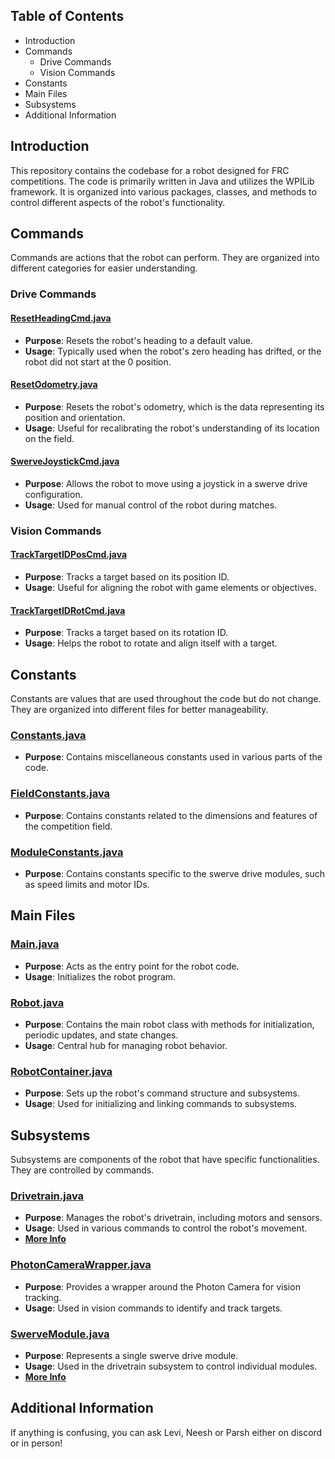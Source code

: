 ## Table of Contents

-   Introduction
-   Commands
    -   Drive Commands
    -   Vision Commands
-   Constants
-   Main Files
-   Subsystems
-  Additional Information

## Introduction

This repository contains the codebase for a robot designed for FRC competitions. The code is primarily written in Java and utilizes the WPILib framework. It is organized into various packages, classes, and methods to control different aspects of the robot's functionality.

## Commands

Commands are actions that the robot can perform. They are organized into different categories for easier understanding.

### Drive Commands

#### [ResetHeadingCmd.java](https://github.com/levifitzpatrick1/robitcode/blob/main/plz/src/main/java/frc/robot/Commands/DriveCommands/ResetHeadingCmd.java)

-   **Purpose**: Resets the robot's heading to a default value.
-   **Usage**: Typically used when the robot's zero heading has drifted, or the robot did not start at the 0 position.

#### [ResetOdometry.java](https://github.com/levifitzpatrick1/robitcode/blob/main/plz/src/main/java/frc/robot/Commands/DriveCommands/ResetOdometry.java)

-   **Purpose**: Resets the robot's odometry, which is the data representing its position and orientation.
-   **Usage**: Useful for recalibrating the robot's understanding of its location on the field.

#### [SwerveJoystickCmd.java](https://github.com/levifitzpatrick1/robitcode/blob/main/plz/src/main/java/frc/robot/Commands/DriveCommands/SwerveJoystickCmd.java)

-   **Purpose**: Allows the robot to move using a joystick in a swerve drive configuration.
-   **Usage**: Used for manual control of the robot during matches.

### Vision Commands

#### [TrackTargetIDPosCmd.java](https://github.com/levifitzpatrick1/robitcode/blob/main/plz/src/main/java/frc/robot/Commands/VisionCommands/TrackTargetIDPosCmd.java)

-   **Purpose**: Tracks a target based on its position ID.
-   **Usage**: Useful for aligning the robot with game elements or objectives.

#### [TrackTargetIDRotCmd.java](https://github.com/levifitzpatrick1/robitcode/blob/main/plz/src/main/java/frc/robot/Commands/VisionCommands/TrackTargetIDRotCmd.java)

-   **Purpose**: Tracks a target based on its rotation ID.
-   **Usage**: Helps the robot to rotate and align itself with a target.

## Constants

Constants are values that are used throughout the code but do not change. They are organized into different files for better manageability.

### [Constants.java](https://github.com/levifitzpatrick1/robitcode/blob/main/plz/src/main/java/frc/robot/Constants/Constants.java)

-   **Purpose**: Contains miscellaneous constants used in various parts of the code.

### [FieldConstants.java](https://github.com/levifitzpatrick1/robitcode/blob/main/plz/src/main/java/frc/robot/Constants/FieldConstants.java)

-   **Purpose**: Contains constants related to the dimensions and features of the competition field.

### [ModuleConstants.java](https://github.com/levifitzpatrick1/robitcode/blob/main/plz/src/main/java/frc/robot/Constants/ModuleConstants.java)

-   **Purpose**: Contains constants specific to the swerve drive modules, such as speed limits and motor IDs.

## Main Files

### [Main.java](https://github.com/levifitzpatrick1/robitcode/blob/main/plz/src/main/java/frc/robot/Main.java)

-   **Purpose**: Acts as the entry point for the robot code.
-   **Usage**: Initializes the robot program.

### [Robot.java](https://github.com/levifitzpatrick1/robitcode/blob/main/plz/src/main/java/frc/robot/Robot.java)

-   **Purpose**: Contains the main robot class with methods for initialization, periodic updates, and state changes.
-   **Usage**: Central hub for managing robot behavior.

### [RobotContainer.java](https://github.com/levifitzpatrick1/robitcode/blob/main/plz/src/main/java/frc/robot/RobotContainer.java)

-   **Purpose**: Sets up the robot's command structure and subsystems.
-   **Usage**: Used for initializing and linking commands to subsystems.

## Subsystems

Subsystems are components of the robot that have specific functionalities. They are controlled by commands.

### [Drivetrain.java](https://github.com/levifitzpatrick1/robitcode/blob/main/plz/src/main/java/frc/robot/Subsystems/Drivetrain.java)

-   **Purpose**: Manages the robot's drivetrain, including motors and sensors.
-   **Usage**: Used in various commands to control the robot's movement.
-  [**More Info**](https://github.com/levifitzpatrick1/robitcode/blob/main/Documentation/File%20Specific/Drivetrain%20Class%20Documentation.md)

### [PhotonCameraWrapper.java](https://github.com/levifitzpatrick1/robitcode/blob/main/plz/src/main/java/frc/robot/Subsystems/PhotonCameraWrapper.java)

-   **Purpose**: Provides a wrapper around the Photon Camera for vision tracking.
-   **Usage**: Used in vision commands to identify and track targets.

### [SwerveModule.java](https://github.com/levifitzpatrick1/robitcode/blob/main/plz/src/main/java/frc/robot/Subsystems/SwerveModule.java)

-   **Purpose**: Represents a single swerve drive module.
-   **Usage**: Used in the drivetrain subsystem to control individual modules.
- [**More Info**](https://github.com/levifitzpatrick1/robitcode/blob/main/Documentation/File%20Specific/Swerve%20Module%20Class%20Documentation.md)

## Additional Information

If anything is confusing, you can ask Levi, Neesh or Parsh either on discord or in person!
